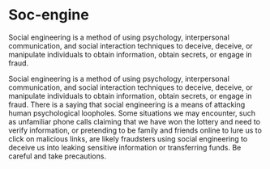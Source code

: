 # Soc-engine
Social engineering is a method of using psychology, interpersonal communication, and social interaction techniques to deceive, deceive, or manipulate individuals to obtain information, obtain secrets, or engage in fraud.

Social engineering is a method of using psychology, interpersonal communication, and social interaction techniques to deceive, deceive, or manipulate individuals to obtain information, obtain secrets, or engage in fraud. There is a saying that social engineering is a means of attacking human psychological loopholes. Some situations we may encounter, such as unfamiliar phone calls claiming that we have won the lottery and need to verify information, or pretending to be family and friends online to lure us to click on malicious links, are likely fraudsters using social engineering to deceive us into leaking sensitive information or transferring funds. Be careful and take precautions.
